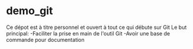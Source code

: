 # demo_git
Ce dépot est à titre personnel et ouvert à tout ce qui débute sur Git
Le but principal:
-Faciliter la prise en main de l'outil Git
-Avoir une base de commande pour documentation
